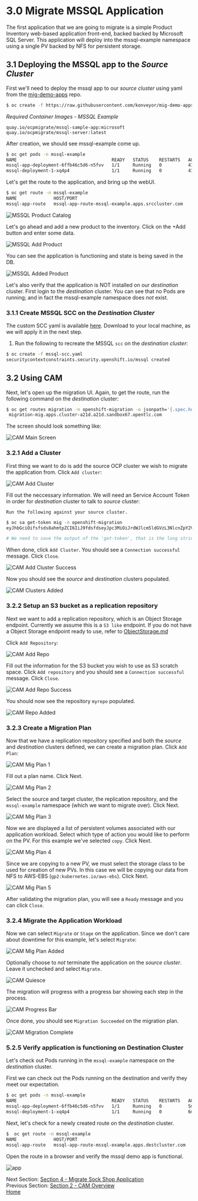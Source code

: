 # 3.0 Migrate MSSQL Application

The first application that we are going to migrate is a simple Product Inventory web-based application front-end, backed backed by Microsoft SQL Server.  This application will deploy into the mssql-example namespace using a single PV backed by NFS for persistent storage.

## 3.1 Deploying the MSSQL app to the _Source Cluster_
First we'll need to deploy the mssql app to our _source cluster_ using yaml from the [mig-demo-apps](https://github.com/konveyor/mig-demo-apps/) repo.
```bash
$ oc create -f https://raw.githubusercontent.com/konveyor/mig-demo-apps/master/apps/mssql-app/manifest.yaml
```

_Required Container Images - MSSQL Example_
```
quay.io/ocpmigrate/mssql-sample-app:microsoft
quay.io/ocpmigrate/mssql-server:latest
```

After creation, we should see mssql-example come up.

```bash
$ oc get pods -n mssql-example
NAME                                    READY   STATUS    RESTARTS   AGE
mssql-app-deployment-6ffb46c5d6-n5fvv   1/1     Running   0          41m
mssql-deployment-1-xq4p4                1/1     Running   0          41m
```

Let's get the route to the application, and bring up the webUI.

```bash
$ oc get route -n mssql-example
NAME              HOST/PORT                                                       PATH   SERVICES     PORT
mssql-app-route   mssql-app-route-mssql-example.apps.srccluster.com          db-app-svc   5000
```

![MSSQL Product Catalog](./screenshots/lab5/mssql-product-catalog.png)

Let's go ahead and add a new product to the inventory.  Click on the +Add button and enter some data.

![MSSQL Add Product](./screenshots/lab5/mssql-add-product.png)

You can see the application is functioning and state is being saved in the DB.

![MSSQL Added Product](./screenshots/lab5/mssql-added-product.png)

Let's also verify that the application is NOT installed on our _destination_ cluster.  First login to the _destination_ cluster. You can see that no Pods are running; and in fact the mssql-example namespace does *not* exist.

### 3.1.1 Create MSSQL SCC on the _Destination Cluster_

The custom SCC yaml is available [here](./files/mssql-scc.yaml).  Download to your local machine, as we will apply it in the next step.

1. Run the following to recreate the MSSQL `scc` on the _destination cluster_:
```bash
$ oc create -f mssql-scc.yaml
securitycontextconstraints.security.openshift.io/mssql created
```


## 3.2 Using CAM

Next, let's open up the migration UI. Again, to get the route, run the following command on the _destination_ cluster:
```bash
$ oc get routes migration -n openshift-migration -o jsonpath='{.spec.host}'
 migration-mig.apps.cluster-a21d.a21d.sandbox67.opentlc.com
```

The screen should look something like:

![CAM Main Screen](./screenshots/lab5/cam-main-screen.png)

### 3.2.1 Add a Cluster

First thing we want to do is add the source OCP cluster we wish to migrate the
application from. Click `Add cluster`:

![CAM Add Cluster](./screenshots/lab5/cam-add-cluster.png)

Fill out the neccessary information. We will need an Service Account Token in order for _destination_ cluster to talk to _source_ cluster:

`Run the following against your source cluster.`

```bash
$ oc sa get-token mig -n openshift-migration
eyJhbGciOifsfsds8ahmtpZCI6IiJ9fdsfdseyJpc3MiOiJrdWJlcm5ldGVzL3NlcnZpY2VhY2NvdW50Iiwia3ViZXJuZXRlcy5pby9zZXJ2aWNlYWNjb3VudC9uYW1lc3BhY2UiOiJtaWciLCJrdWJlcm5ldGVzLmlvL3NlcnZpY2VhY2NvdW50L3NlY3JldC5uYW1lIjoibWlnLXRva2VuLTdxMnhjIiwia3ViZXJuZXRlcy5pby9zZXJ2aWNlYWNjb3VudC9zZXJ2aWNlLWFjY291bnQubmFtZSI6Im1pZyIsImt1YmVybmss7gc2VydmljZWFjY291bnQvc2VydmljZS1hY2NvdW50LnVpZCI6IjQ5NjYyZjgxLWEzNDItMTFlOS05NGRjLTA2MDlkNjY4OTQyMCIsInN1YiI6InN5c3RlbTpzZXJ2aWNlYWNjb3VudDptaWc6bWlnIn0.Qhcv0cwP539nSxbhIHFNHen0PNXSfLgBiDMFqt6BvHZBLET_UK0FgwyDxnRYRnDAHdxAGHN3dHxVtwhu-idHKI-mKc7KnyNXDfWe5O0c1xWv63BbEvyXnTNvpJuW1ChUGCY04DBb6iuSVcUMi04Jy_sVez00FCQ56xMSFzy5nLW5QpLFiFOTj2k_4Krcjhs8dgf02dgfkkshshjfgfsdfdsfdsa8fdsgdsfd8fasfdaTScsu4lEDSbMY25rbpr-XqhGcGKwnU58qlmtJcBNT3uffKuxAdgbqa-4zt9cLFeyayTKmelc1MLswlOvu3vvJ2soFx9VzWdPbGRMsjZWWLvJ246oyzwykYlBunYJbX3D_uPfyqoKfzA

# We need to save the output of the 'get-token', that is the long string we will enter into the mig-ui when we create a new cluster entry.
```

When done, click `Add Cluster`. You should see a `Connection successful` message. Click `Close`.

![CAM Add Cluster Success](./screenshots/lab5/cam-add-cluster-success.png)

Now you should see the _source_ and _destination_ clusters populated.

![CAM Clusters Added](./screenshots/lab5/cam-clusters-added.png)

### 3.2.2 Setup an S3 bucket as a replication repository

Next we want to add a replication repository, which is an Object Storage endpoint.  Currently we assume this is a `S3 like` endpoint.
If you do not have a Object Storage endpoint ready to use, refer to [ObjectStorage.md](./ObjectStorage.md)

Click `Add Repository`:

![CAM Add Repo](./screenshots/lab5/cam-add-repo.png)

Fill out the information for the S3 bucket you wish to use as S3 scratch space. Click `Add repository` and you should see a `Connection successful` message. Click `Close`.

![CAM Add Repo Success](./screenshots/lab5/cam-add-repo-success.png)

You should now see the repository `myrepo` populated.

![CAM Repo Added](./screenshots/lab5/cam-repo-added.png)

### 3.2.3 Create a Migration Plan

Now that we have a replication repository specified and both the _source_ and
_destination_ clusters defined, we can create a migration plan. Click `Add Plan`:

![CAM Mig Plan 1](./screenshots/lab5/cam-mig-plan-1.png)

Fill out a plan name. Click Next.

![CAM Mig Plan 2](./screenshots/lab5/cam-mig-plan-2.png)

Select the source and target cluster, the replication repository, and the `mssql-example` namespace (which we want to migrate over). Click Next.

![CAM Mig Plan 3](./screenshots/lab5/cam-mig-plan-3.png)

Now we are displayed a list of persistent volumes associated with our
application workload. Select which type of action you would like to perform on the PV. For this example we've selected `copy`.  Click Next.

![CAM Mig Plan 4](./screenshots/lab5/cam-mig-plan-4.png)

Since we are copying to a new PV, we must select the storage class to be used for creation of new PVs.  In this case we will be copying our data from NFS to AWS-EBS (`gp2:kubernetes.io/aws-ebs`).  Click Next.

![CAM Mig Plan 5](./screenshots/lab5/cam-mig-plan-5.png)

After validating the migration plan, you will see a `Ready` message and you can click `Close`.

### 3.2.4 Migrate the Application Workload

Now we can select `Migrate` or `Stage` on the application. Since we don't care about downtime for this example, let's select `Migrate`:

![CAM Mig Plan Added](./screenshots/lab5/cam-mig-plan-added.png)

Optionally choose to *not* terminate the application on the _source cluster_.
Leave it unchecked and select `Migrate`.

![CAM Quiesce](./screenshots/lab5/cam-quiesce.png)

The migration will progress with a progress bar showing each step in the process.

![CAM Progress Bar](./screenshots/lab5/cam-progress-bar.png)

Once done, you should see `Migration Succeeded` on the migration plan.

![CAM Migration Complete](./screenshots/lab5/cam-migration-complete.png)


### 5.2.5 Verify application is functioning on Destination Cluster

Let's check out Pods running in the `mssql-example` namespace on the _destination_ cluster.

First we can check out the Pods running on the destination and verify they meet our expectation.
```bash
$ oc get pods -n mssql-example
NAME                                    READY   STATUS    RESTARTS   AGE
mssql-app-deployment-6ffb46c5d6-n5fvv   1/1     Running   0          5m
mssql-deployment-1-xq4p4                1/1     Running   0          6m
```

Next, let's check for a newly created route on the _destination_ cluster.
```bash
$  oc get route -n mssql-example
NAME              HOST/PORT                                                 PATH   SERVICES
mssql-app-route   mssql-app-route-mssql-example.apps.destcluster.com     db-app-svc   5000
```

Open the route in a browser and verify the mssql demo app is functional.

![app](./screenshots/lab5/mssql-example-app-ocp4.png)

Next Section: [Section 4 - Migrate Sock Shop Application](./4.md)<br>
Previous Section: [Section 2 - CAM Overview](./2.md)<br>
[Home](./README.md)
